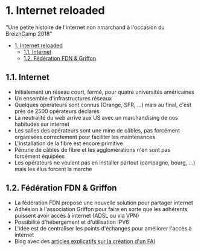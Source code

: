 # 1. Internet reloaded

"Une petite histoire de l'internet non nmarchand à l'occasion du BreizhCamp 2018"

<!-- TOC -->

- [1. Internet reloaded](#1-internet-reloaded)
    - [1.1. Internet](#11-internet)
    - [1.2. Fédération FDN & Griffon](#12-fédération-fdn--griffon)

<!-- /TOC -->

## 1.1. Internet

- Initialement un réseau court, fermé, pour quatre universités américaines
- Un ensemble d'infrastructures réseaux
- Quelques opérateurs sont connus (Orange, SFR, ...) mais au final, c'est près de 2500 opérateurs déclarés
- La neutralité du web arrive aux US avec un marchandising de nos habitudes sur internet
- Les salles des opérateurs sont une mine de câbles, pas forcément organisées correctement pour faciliter les maintenances
- L'installation de la fibre est encore primitive
- Pénurie de câbles de fibre et les agglomérations n'en sont pas forcément équipées
- Les opérateurs ne veulent pas en installer partout (campagne, bourg, ...) mais les élus forcent la marche

## 1.2. Fédération FDN & Griffon

- La fédération FDN propose une nouvelle solution pour partager internet
- Adhésion à l'association Griffon pour faire en sorte que les adhérents puissent avoir accès à internet (ADSL ou via VPN)
- Possibilité d'hébergement et d'utilisation IPV6
- L'idée est de centraliser les points d'échanges pour améliorer l'accès à internet
- Blog avec des [articles explicatifs sur la création d'un FAI](http://blog.spyou.org/wordpress-mu/)